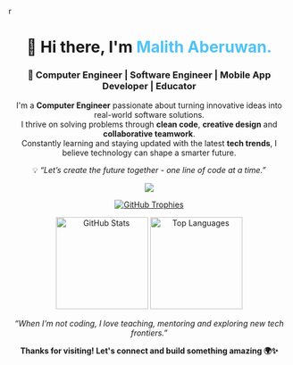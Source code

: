 r<h1 align="center">👋 Hi there, I'm <span style="color:#4FC3F7;">Malith Aberuwan.</span></h1>
<h3 align="center">🚀 Computer Engineer | Software Engineer | Mobile App Developer | Educator</h3>

<p align="center">
I'm a <b>Computer Engineer</b> passionate about turning innovative ideas into real-world software solutions.<br>
I thrive on solving problems through <b>clean code</b>, <b>creative design</b> and <b>collaborative teamwork</b>.<br>
Constantly learning and staying updated with the latest <b>tech trends</b>, I believe technology can shape a smarter future.
</p>

<p align="center">
💡 <i>“Let’s create the future together - one line of code at a time.”</i>
</p>

<!-- <p align="center">
  <a href="mailto:malithpramoditha107@gmail.com" target="_blank">
    <img src="https://img.shields.io/badge/Email-D14836?style=for-the-badge&logo=gmail&logoColor=white"/>
  </a>
  <a href="www.linkedin.com/in/malith-aberuwan-a1ab43264" target="_blank">
    <img src="https://img.shields.io/badge/LinkedIn-0077B5?style=for-the-badge&logo=linkedin&logoColor=white"/>
  </a>
  <a href="https://github.com/MalithPramoditha" target="_blank">
    <img src="https://img.shields.io/badge/GitHub-171515?style=for-the-badge&logo=github&logoColor=white"/>
  </a>
</p> -->

<p align="center">
  <img src="https://skillicons.dev/icons?i=dart,python,cpp,java,c,cs,flutter,html,css,javascript,react,typescript,nodejs,express,firebase,mysql,mongodb,aws,docker,git,linux,windows,github,figma&perline=8" />
</p>

<p align="center">
  <a href="https://github.com/ryo-ma/github-profile-trophy">
    <img src="https://github-profile-trophy.vercel.app/?username=malithpramoditha&theme=gruvbox&margin-w=10&no-bg=true&no-frame=true&row=1&column=6" alt="GitHub Trophies"/>
  </a>
</p>

<p align="center">
  <img src="https://github-readme-stats.vercel.app/api?username=malithpramoditha&show_icons=true&theme=tokyonight&hide_border=true" alt="GitHub Stats" height="165"/>
  <img src="https://github-readme-stats.vercel.app/api/top-langs/?username=malithpramoditha&layout=compact&theme=tokyonight&hide_border=true" alt="Top Languages" height="165"/>
</p>

<!-- <p align="center">
  <img src="https://github-readme-streak-stats.herokuapp.com/?user=malithpramoditha&theme=tokyonight&hide_border=true&background=1a1b27" alt="GitHub Streak"/>
</p> -->

<!-- <p align="center">
  <img src="https://github-readme-activity-graph.vercel.app/graph?username=malithpramoditha&bg_color=1a1b27&color=70A5FD&line=38BDAE&point=FFFFFF&hide_border=true" alt="GitHub Activity Graph" />
</p> -->

<p align="center">
  <i>“When I’m not coding, I love teaching, mentoring and exploring new tech frontiers.”</i>
</p>
<p align="center">
  <b>Thanks for visiting! Let's connect and build something amazing 🌍✨</b>
</p>
